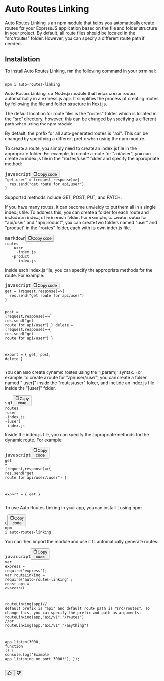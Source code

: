 <div class="relative flex w-[calc(100%-50px)] flex-col gap-1 md:gap-3 lg:w-[calc(100%-115px)]"><div class="flex flex-grow flex-col gap-3"><div class="min-h-[20px] flex flex-col items-start gap-4 whitespace-pre-wrap">


<h1>Auto Routes Linking</h1><p>Auto Routes Linking is an npm module that helps you automatically create routes for your ExpressJS application based on the file and folder structure in your project. By default, all route files should be located in the "src/routes" folder. However, you can specify a different route path if needed.</p><h2>Installation</h2><p>To install Auto Routes Linking, run the following command in your terminal:</p>

```

npm i auto-routes-linking

```

<div class="markdown prose w-full break-words dark:prose-invert light"><p>Auto Routes Linking is a Node.js module that helps create routes automatically in a express.js app. It simplifies the process of creating routes by following the file and folder structure in Next.js.</p><p>The default location for route files is the "routes" folder, which is located in the "src" directory. However, this can be changed by specifying a different path when using the npm module.</p><p>By default, the prefix for all auto-generated routes is "api". This can be changed by specifying a different prefix when using the npm module.</p><p>To create a route, you simply need to create an index.js file in the appropriate folder. For example, to create a route for "api/user", you can create an index.js file in the "routes/user" folder and specify the appropriate method:</p><pre><div class="bg-black mb-4 rounded-md"><div class="flex items-center relative text-gray-200 bg-gray-800 px-4 py-2 text-xs font-sans"><span class="">javascript</span><button class="flex ml-auto gap-2"><svg stroke="currentColor" fill="none" stroke-width="2" viewBox="0 0 24 24" stroke-linecap="round" stroke-linejoin="round" class="h-4 w-4" height="1em" width="1em" xmlns="http://www.w3.org/2000/svg"><path d="M16 4h2a2 2 0 0 1 2 2v14a2 2 0 0 1-2 2H6a2 2 0 0 1-2-2V6a2 2 0 0 1 2-2h2"></path><rect x="8" y="2" width="8" height="4" rx="1" ry="1"></rect></svg>Copy code</button></div><div class="p-4 overflow-y-auto"><code class="!whitespace-pre hljs language-javascript"><span class="hljs-string">"get.user"</span> = <span class="hljs-function">(<span class="hljs-params">request,response</span>)=&gt;</span>{
  res.<span class="hljs-title function_">send</span>(<span class="hljs-string">"get route for api/user"</span>)
}
</code></div></div></pre><p>Supported methods include GET, POST, PUT, and PATCH.</p><p>If you have many routes, it can become unwieldy to put them all in a single index.js file. To address this, you can create a folder for each route and include an index.js file in each folder. For example, to create routes for "api/user" and "api/product", you can create two folders named "user" and "product" in the "routes" folder, each with its own index.js file.</p><pre><div class="bg-black mb-4 rounded-md"><div class="flex items-center relative text-gray-200 bg-gray-800 px-4 py-2 text-xs font-sans"><span class="">markdown</span><button class="flex ml-auto gap-2"><svg stroke="currentColor" fill="none" stroke-width="2" viewBox="0 0 24 24" stroke-linecap="round" stroke-linejoin="round" class="h-4 w-4" height="1em" width="1em" xmlns="http://www.w3.org/2000/svg"><path d="M16 4h2a2 2 0 0 1 2 2v14a2 2 0 0 1-2 2H6a2 2 0 0 1-2-2V6a2 2 0 0 1 2-2h2"></path><rect x="8" y="2" width="8" height="4" rx="1" ry="1"></rect></svg>Copy code</button></div><div class="p-4 overflow-y-auto"><code class="!whitespace-pre hljs language-markdown">routes
   -user
<span class="hljs-code">     -index.js
   -product
     -index.js
</span></code></div></div></pre><p>Inside each index.js file, you can specify the appropriate methods for the route. For example:</p><pre><div class="bg-black mb-4 rounded-md"><div class="flex items-center relative text-gray-200 bg-gray-800 px-4 py-2 text-xs font-sans"><span class="">javascript</span><button class="flex ml-auto gap-2"><svg stroke="currentColor" fill="none" stroke-width="2" viewBox="0 0 24 24" stroke-linecap="round" stroke-linejoin="round" class="h-4 w-4" height="1em" width="1em" xmlns="http://www.w3.org/2000/svg"><path d="M16 4h2a2 2 0 0 1 2 2v14a2 2 0 0 1-2 2H6a2 2 0 0 1-2-2V6a2 2 0 0 1 2-2h2"></path><rect x="8" y="2" width="8" height="4" rx="1" ry="1"></rect></svg>Copy code</button></div><div class="p-4 overflow-y-auto"><code class="!whitespace-pre hljs language-javascript">get = <span class="hljs-function">(<span class="hljs-params">request,response</span>)=&gt;</span>{
  res.<span class="hljs-title function_">send</span>(<span class="hljs-string">"get route for api/user"</span>)
}

post = <span class="hljs-function">(<span class="hljs-params">request,response</span>)=&gt;</span>{
  res.<span class="hljs-title function_">send</span>(<span class="hljs-string">"get route for api/user"</span>)
}
<span class="hljs-keyword">delete</span> = <span class="hljs-function">(<span class="hljs-params">request,response</span>)=&gt;</span>{
  res.<span class="hljs-title function_">send</span>(<span class="hljs-string">"get route for api/user"</span>)
}

<span class="hljs-keyword">export</span> = {
  get,
  post,
  <span class="hljs-keyword">delete</span>
}
</code></div></div></pre><p>You can also create dynamic routes using the "[param]" syntax. For example, to create a route for "api/user/:user", you can create a folder named "[user]" inside the "routes/user" folder, and include an index.js file inside the "[user]" folder.</p><pre><div class="bg-black mb-4 rounded-md"><div class="flex items-center relative text-gray-200 bg-gray-800 px-4 py-2 text-xs font-sans"><span class="">sql</span><button class="flex ml-auto gap-2"><svg stroke="currentColor" fill="none" stroke-width="2" viewBox="0 0 24 24" stroke-linecap="round" stroke-linejoin="round" class="h-4 w-4" height="1em" width="1em" xmlns="http://www.w3.org/2000/svg"><path d="M16 4h2a2 2 0 0 1 2 2v14a2 2 0 0 1-2 2H6a2 2 0 0 1-2-2V6a2 2 0 0 1 2-2h2"></path><rect x="8" y="2" width="8" height="4" rx="1" ry="1"></rect></svg>Copy code</button></div><div class="p-4 overflow-y-auto"><code class="!whitespace-pre hljs language-sql">routes
   <span class="hljs-operator">-</span><span class="hljs-keyword">user</span>
     <span class="hljs-operator">-</span>index.js
     <span class="hljs-operator">-</span>[<span class="hljs-keyword">user</span>]
       <span class="hljs-operator">-</span>index.js
</code></div></div></pre><p>Inside the index.js file, you can specify the appropriate methods for the dynamic route. For example:</p><pre><div class="bg-black mb-4 rounded-md"><div class="flex items-center relative text-gray-200 bg-gray-800 px-4 py-2 text-xs font-sans"><span class="">javascript</span><button class="flex ml-auto gap-2"><svg stroke="currentColor" fill="none" stroke-width="2" viewBox="0 0 24 24" stroke-linecap="round" stroke-linejoin="round" class="h-4 w-4" height="1em" width="1em" xmlns="http://www.w3.org/2000/svg"><path d="M16 4h2a2 2 0 0 1 2 2v14a2 2 0 0 1-2 2H6a2 2 0 0 1-2-2V6a2 2 0 0 1 2-2h2"></path><rect x="8" y="2" width="8" height="4" rx="1" ry="1"></rect></svg>Copy code</button></div><div class="p-4 overflow-y-auto"><code class="!whitespace-pre hljs language-javascript">get = <span class="hljs-function">(<span class="hljs-params">request,response</span>)=&gt;</span>{
  res.<span class="hljs-title function_">send</span>(<span class="hljs-string">"get route for api/user/:user"</span>)
}

<span class="hljs-keyword">export</span> = {
  get
}
</code></div></div></pre><p>To use Auto Routes Linking in your app, you can install it using npm:</p><pre><div class="bg-black mb-4 rounded-md"><div class="flex items-center relative text-gray-200 bg-gray-800 px-4 py-2 text-xs font-sans"><span class="">c</span><button class="flex ml-auto gap-2"><svg stroke="currentColor" fill="none" stroke-width="2" viewBox="0 0 24 24" stroke-linecap="round" stroke-linejoin="round" class="h-4 w-4" height="1em" width="1em" xmlns="http://www.w3.org/2000/svg"><path d="M16 4h2a2 2 0 0 1 2 2v14a2 2 0 0 1-2 2H6a2 2 0 0 1-2-2V6a2 2 0 0 1 2-2h2"></path><rect x="8" y="2" width="8" height="4" rx="1" ry="1"></rect></svg>Copy code</button></div><div class="p-4 overflow-y-auto"><code class="!whitespace-pre hljs language-c">npm i <span class="hljs-keyword">auto</span>-routes-linking
</code></div></div></pre><p>You can then import the module and use it to automatically generate routes:</p><pre><div class="bg-black mb-4 rounded-md"><div class="flex items-center relative text-gray-200 bg-gray-800 px-4 py-2 text-xs font-sans"><span class="">javascript</span><button class="flex ml-auto gap-2"><svg stroke="currentColor" fill="none" stroke-width="2" viewBox="0 0 24 24" stroke-linecap="round" stroke-linejoin="round" class="h-4 w-4" height="1em" width="1em" xmlns="http://www.w3.org/2000/svg"><path d="M16 4h2a2 2 0 0 1 2 2v14a2 2 0 0 1-2 2H6a2 2 0 0 1-2-2V6a2 2 0 0 1 2-2h2"></path><rect x="8" y="2" width="8" height="4" rx="1" ry="1"></rect></svg>Copy code</button></div><div class="p-4 overflow-y-auto"><code class="!whitespace-pre hljs language-javascript"><span class="hljs-keyword">var</span> express = <span class="hljs-built_in">require</span>(<span class="hljs-string">'express'</span>);
<span class="hljs-keyword">var</span> routeLinking = <span class="hljs-built_in">require</span>(<span class="hljs-string">'auto-routes-linking'</span>);
<span class="hljs-keyword">const</span> app = <span class="hljs-title function_">express</span>()

<span class="hljs-title function_">routeLinking</span>(app)<span class="hljs-comment">// default prefix is "api" and default route path is "src/routes". To change this, you can specify the prefix and path as arguments:</span>
<span class="hljs-title function_">routeLinking</span>(app,<span class="hljs-string">"api/v1"</span>,<span class="hljs-string">"/routes"</span>)
<span class="hljs-comment">//or </span>
<span class="hljs-title function_">routeLinking</span>(app,<span class="hljs-string">"api/v1"</span>,<span class="hljs-string">"/anything"</span>)

app.<span class="hljs-title function_">listen</span>(<span class="hljs-number">3000</span>, <span class="hljs-keyword">function</span> (<span class="hljs-params"></span>) {
  <span class="hljs-variable language_">console</span>.<span class="hljs-title function_">log</span>(<span class="hljs-string">'Example app listening on port 3000!'</span>);
});
</code></div></div></pre></div></div></div><div class="flex justify-between"><div class="text-gray-400 flex self-end lg:self-center justify-center mt-2 gap-3 md:gap-4 lg:gap-1 lg:absolute lg:top-0 lg:translate-x-full lg:right-0 lg:mt-0 lg:pl-2 visible"><button class="p-1 rounded-md hover:bg-gray-100 hover:text-gray-700 dark:text-gray-400 dark:hover:bg-gray-700 dark:hover:text-gray-200 disabled:dark:hover:text-gray-400"><svg stroke="currentColor" fill="none" stroke-width="2" viewBox="0 0 24 24" stroke-linecap="round" stroke-linejoin="round" class="h-4 w-4" height="1em" width="1em" xmlns="http://www.w3.org/2000/svg"><path d="M14 9V5a3 3 0 0 0-3-3l-4 9v11h11.28a2 2 0 0 0 2-1.7l1.38-9a2 2 0 0 0-2-2.3zM7 22H4a2 2 0 0 1-2-2v-7a2 2 0 0 1 2-2h3"></path></svg></button><button class="p-1 rounded-md hover:bg-gray-100 hover:text-gray-700 dark:text-gray-400 dark:hover:bg-gray-700 dark:hover:text-gray-200 disabled:dark:hover:text-gray-400"><svg stroke="currentColor" fill="none" stroke-width="2" viewBox="0 0 24 24" stroke-linecap="round" stroke-linejoin="round" class="h-4 w-4" height="1em" width="1em" xmlns="http://www.w3.org/2000/svg"><path d="M10 15v4a3 3 0 0 0 3 3l4-9V2H5.72a2 2 0 0 0-2 1.7l-1.38 9a2 2 0 0 0 2 2.3zm7-13h2.67A2.31 2.31 0 0 1 22 4v7a2.31 2.31 0 0 1-2.33 2H17"></path></svg></button></div></div></div>